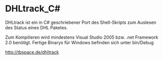 ﻿DHLtrack_C#
========

DHLtrack ist ein in C# geschriebener Port des Shell-Skripts zum Auslesen des Status eines DHL Paketes.

Zum Kompilieren wird mindestens Visual Studio 2005 bzw. .net Framework 2.0 benötigt.
Fertige Binarys für Windows befinden sich unter bin/Debug

http://tbspace.de/dhltrack
